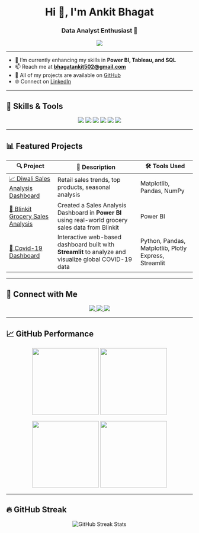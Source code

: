 <h1 align="center">Hi 👋, I'm Ankit Bhagat</h1>
<h3 align="center">Data Analyst Enthusiast 🚀</h3>

<!-- Typing SVG -->
<p align="center">
  <a href="https://git.io/typing-svg">
    <img src="https://readme-typing-svg.herokuapp.com?font=Fira+Code&size=24&pause=1000&color=36BCF7&center=true&vCenter=true&width=600&lines=Data+Analyst+%7C+Python+%7C+SQL+%7C+Power+BI;Transforming+Data+into+Actionable+Insights;Always+Learning+%26+Building+📊">
  </a>
</p>

---

- 🌱 I’m currently enhancing my skills in **Power BI, Tableau, and SQL**  
- 📫 Reach me at **bhagatankit502@gmail.com**  
- 💼 All of my projects are available on [GitHub](https://github.com/AnkitBhagat17)  
- 🌐 Connect on [LinkedIn](https://linkedin.com/in/ankitsbhagat)  

---

## 🧠 Skills & Tools  

<p align="center">
  <img src="https://img.shields.io/badge/Python-3776AB?style=for-the-badge&logo=python&logoColor=white"/>
  <img src="https://img.shields.io/badge/MySQL-005C84?style=for-the-badge&logo=mysql&logoColor=white"/>
  <img src="https://img.shields.io/badge/Tableau-E97627?style=for-the-badge&logo=tableau&logoColor=white"/>
  <img src="https://img.shields.io/badge/PowerBI-F2C811?style=for-the-badge&logo=powerbi&logoColor=black"/>
  <img src="https://img.shields.io/badge/Streamlit-FF4B4B?style=for-the-badge&logo=streamlit&logoColor=white"/>
  <img src="https://img.shields.io/badge/Excel-217346?style=for-the-badge&logo=microsoft-excel&logoColor=white"/>
</p>

---

## 📊 Featured Projects  

| 🔍 **Project** | 🧾 **Description** | 🛠️ **Tools Used** |
|----------------|--------------------|-------------------|
| [📈 Diwali Sales Analysis Dashboard](https://github.com/AnkitBhagat17/Diwali-Sales-Analysis) | Retail sales trends, top products, seasonal analysis | Matplotlib, Pandas, NumPy |
| [🛒 Blinkit Grocery Sales Analysis](https://github.com/AnkitBhagat17/Blinkit-Grocery-Sales-Analysisi) | Created a Sales Analysis Dashboard in **Power BI** using real-world grocery sales data from Blinkit | Power BI |
| [🦠 Covid-19 Dashboard](https://covid-19-analysis-dashboard.streamlit.app) | Interactive web-based dashboard built with **Streamlit** to analyze and visualize global COVID-19 data | Python, Pandas, Matplotlib, Plotly Express, Streamlit |

---

## 🔗 Connect with Me  

<p align="center">
  <a href="https://linkedin.com/in/ankitsbhagat">
    <img src="https://img.shields.io/badge/-LinkedIn-0A66C2?style=for-the-badge&logo=linkedin&logoColor=white"/>
  </a>
  <a href="https://www.kaggle.com/ankitshridharbhagat">
    <img src="https://img.shields.io/badge/-Kaggle-20BEFF?style=for-the-badge&logo=kaggle&logoColor=white"/>
  </a>
  <a href="https://www.codechef.com/users/ankit_170504">
    <img src="https://img.shields.io/badge/-CodeChef-5B4638?style=for-the-badge&logo=codechef&logoColor=white"/>
  </a>
</p>

---

## 📈 GitHub Performance  

<p align="center">
  <img src="https://github-profile-summary-cards.vercel.app/api/cards/repos-per-language?username=AnkitBhagat17&theme=github_dark" height="180"/>
  <img src="https://github-profile-summary-cards.vercel.app/api/cards/most-commit-language?username=AnkitBhagat17&theme=github_dark" height="180"/>
</p>

<p align="center">
  <img src="https://github-profile-summary-cards.vercel.app/api/cards/stats?username=AnkitBhagat17&theme=github_dark" height="180"/>
  <img src="https://github-profile-summary-cards.vercel.app/api/cards/productive-time?username=AnkitBhagat17&theme=github_dark&utcOffset=5" height="180"/>
</p>




---

## 🔥 GitHub Streak  

<p align="center"> 
  <img src="https://github-readme-streak-stats-eight.vercel.app?user=AnkitBhagat17&theme=github-dark" alt="GitHub Streak Stats" />
</p> 


